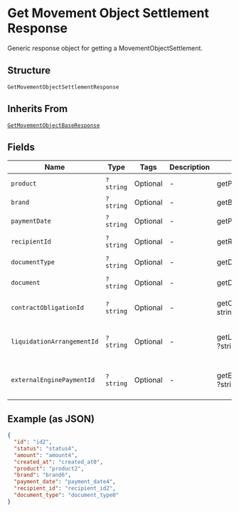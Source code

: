 
# Get Movement Object Settlement Response

Generic response object for getting a MovementObjectSettlement.

## Structure

`GetMovementObjectSettlementResponse`

## Inherits From

[`GetMovementObjectBaseResponse`](../../doc/models/get-movement-object-base-response.md)

## Fields

| Name | Type | Tags | Description | Getter | Setter |
|  --- | --- | --- | --- | --- | --- |
| `product` | `?string` | Optional | - | getProduct(): ?string | setProduct(?string product): void |
| `brand` | `?string` | Optional | - | getBrand(): ?string | setBrand(?string brand): void |
| `paymentDate` | `?string` | Optional | - | getPaymentDate(): ?string | setPaymentDate(?string paymentDate): void |
| `recipientId` | `?string` | Optional | - | getRecipientId(): ?string | setRecipientId(?string recipientId): void |
| `documentType` | `?string` | Optional | - | getDocumentType(): ?string | setDocumentType(?string documentType): void |
| `document` | `?string` | Optional | - | getDocument(): ?string | setDocument(?string document): void |
| `contractObligationId` | `?string` | Optional | - | getContractObligationId(): ?string | setContractObligationId(?string contractObligationId): void |
| `liquidationArrangementId` | `?string` | Optional | - | getLiquidationArrangementId(): ?string | setLiquidationArrangementId(?string liquidationArrangementId): void |
| `externalEnginePaymentId` | `?string` | Optional | - | getExternalEnginePaymentId(): ?string | setExternalEnginePaymentId(?string externalEnginePaymentId): void |

## Example (as JSON)

```json
{
  "id": "id2",
  "status": "status4",
  "amount": "amount4",
  "created_at": "created_at0",
  "product": "product2",
  "brand": "brand6",
  "payment_date": "payment_date4",
  "recipient_id": "recipient_id2",
  "document_type": "document_type0"
}
```

